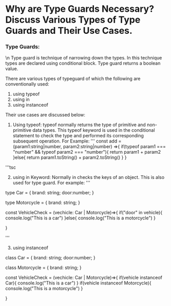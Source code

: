# Why are Type Guards Necessary? Discuss Various Types of Type Guards and Their Use Cases.

### Type Guards:
\n Type guard is technique of narrowing down the types. In this technique types are declared using conditional block. Type guard returns a boolean value.

There are various types of typeguard of which the following are conventionally used:
1. using typeof 
2. using in
3. using instanceof

Their use cases are discussed below:
1. Using typeof:
typeof normally returns the type of primitive and non-primitive data types. This typeof keyword is used in the conditional statement to check the type and performed its corresponding subsequent operation.
For Example: 
'''
const add = (param1:string|number, param2:string|number) =>{
    if(typeof param1 === "number" && typeof param2 === "number"){
        return param1 + param2
    }else{
        return param1.toString() + param2.toString()
    }
}

'''tsc

2. using in Keyword:
Normally in checks the keys of an object. This is also used for type guard.
For example:
'''

type Car = {
    brand: string;
    door:number;
}

type Motorcycle = {
    brand: string;
}

const VehicleCheck = (vechicle: Car | Motorcycle)=>{
    if("door" in vehicle){
        console.log("This is a car")
    }else{
        console.log("This is a motorcycle")
    }

}

'''

3. using instanceof

class Car = {
    brand: string;
    door:number;
}

class Motorcycle = {
    brand: string;
}

const VehicleCheck = (vechicle: Car | Motorcycle)=>{
    if(vehicle instanceof Car){
        console.log("This is a car")
    }
    if(vehicle instanceof Motorcycle){
        console.log("This is a motorcycle")
    }

}